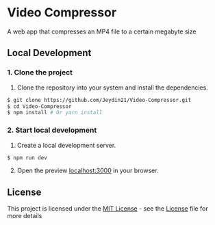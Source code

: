 # Video Compressor
A web app that compresses an MP4 file to a certain megabyte size

<!-- ## Preview
![](./public/assets/preview.png) -->

<!-- ## Tech Stack
### Front-end:
- [React.js](https://react.dev/)
- [Next.js](https://nextjs.org/)
- [Tailwind CSS](https://tailwindcss.com/)
### Back-end:
- There's no backend 💀 -->

## Local Development
### 1. Clone the project
1. Clone the repository into your system and install the dependencies.
```bash
$ git clone https://github.com/Jeydin21/Video-Compressor.git
$ cd Video-Compressor
$ npm install # Or yarn install
```

### 2. Start local development
1. Create a local development server.
```bash
$ npm run dev
```
2. Open the preview [localhost:3000](http://localhost:3000) in your browser.

## License
This project is licensed under the [MIT License](https://opensource.org/license/mit) - see the [License](https://github.com/Jeydin21/Next.js-TailwindCSS-Template/blob/main/LICENSE) file for more details